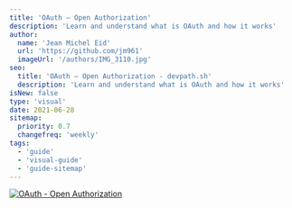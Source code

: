 ```yaml
---
title: 'OAuth — Open Authorization'
description: 'Learn and understand what is OAuth and how it works'
author:
  name: 'Jean Michel Eid'
  url: 'https://github.com/jm961'
  imageUrl: '/authors/IMG_3110.jpg'
seo:
  title: 'OAuth — Open Authorization - devpath.sh'
  description: 'Learn and understand what is OAuth and how it works'
isNew: false
type: 'visual'
date: 2021-06-28
sitemap:
  priority: 0.7
  changefreq: 'weekly'
tags:
  - 'guide'
  - 'visual-guide'
  - 'guide-sitemap'
---
```


[![OAuth - Open Authorization](/guides/oauth.png)](/guides/oauth.png)
